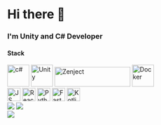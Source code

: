 <head id=header align=center>
  <h1>Hi there 👋</h1>
  <h3>I'm Unity and C# Developer</h3>
</head>
<body>
  <h4>Stack</h4>
  <div>
    <img src="https://cdn.jsdelivr.net/gh/devicons/devicon@latest/icons/csharp/csharp-original.svg" title="c#" width="50px" height="50px"/>
    <img src="https://cdn.jsdelivr.net/gh/devicons/devicon@latest/icons/unity/unity-original.svg" title="Unity" width="50px" height="50px"/>
    <img src="https://raw.githubusercontent.com/modesttree/Zenject/refs/heads/master/Documentation/Images/PNG_Zenject-colour%20(1).png" title="Zenject" width="173px" height="45px"/>
    <img  src="https://cdn.jsdelivr.net/gh/devicons/devicon@latest/icons/docker/docker-plain-wordmark.svg" title="Docker" width="50px" height="50px"/>
  </div>
  <div>
    <img src="https://cdn.jsdelivr.net/gh/devicons/devicon@latest/icons/javascript/javascript-original.svg" title="JS" width="30px" height="30px"/>
    <img src="https://cdn.jsdelivr.net/gh/devicons/devicon@latest/icons/react/react-original.svg" title="React" width="30px" height="30px"/>
    <img src="https://cdn.jsdelivr.net/gh/devicons/devicon@latest/icons/python/python-original-wordmark.svg" title="Python" width="30px" height="30px"/>
    <img src="https://cdn.jsdelivr.net/gh/devicons/devicon@latest/icons/fastapi/fastapi-original.svg" title="Fastapi" width="30px" height="30px"/>
    <img src="https://cdn.jsdelivr.net/gh/devicons/devicon@latest/icons/kotlin/kotlin-original.svg" title="Kotlin" width="30px" height="30px"/>
  </div>
  <div>
    <img src="http://github-profile-summary-cards.vercel.app/api/cards/stats?username=Temich-Kawaii-Nya&theme=swift"/>
    <img src="http://github-profile-summary-cards.vercel.app/api/cards/repos-per-language?username=Temich-Kawaii-Nya&theme=swift"/>
  </div>
  <div>
    <img src="http://github-profile-summary-cards.vercel.app/api/cards/profile-details?username=Temich-Kawaii-Nya&theme=swift"/>
  </div>
</body>
<!--
**Temich-Kawaii-Nya/Temich-Kawaii-Nya** is a ✨ _special_ ✨ repository because its `README.md` (this file) appears on your GitHub profile.

Here are some ideas to get you started:

- 🔭 I’m currently working on ...
- 🌱 I’m currently learning ...
- 👯 I’m looking to collaborate on ...
- 🤔 I’m looking for help with ...
- 💬 Ask me about ...
- 📫 How to reach me: ...
- 😄 Pronouns: ...
- ⚡ Fun fact: ...
-->
